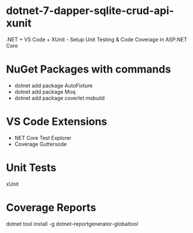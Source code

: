 # dotnet-7-dapper-sqlite-crud-api-xunit

.NET + VS Code + XUnit - Setup Unit Testing & Code Coverage in ASP.NET Core

# NuGet Packages with commands
- dotnet add package AutoFixture
- dotnet add package Moq
- dotnet add package coverlet.msbuild

# VS Code Extensions

- NET Core Test Explorer
- Coverage Guttersode

# Unit Tests
xUnit

# Coverage Reports

dotnet tool install -g dotnet-reportgenerator-globaltool



